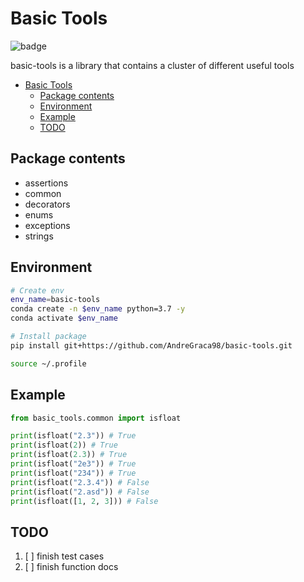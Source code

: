 # Basic Tools

![badge](https://img.shields.io/github/package-json/v/AndreGraca98/basic-tools?filename=basic_tools%2Fversion.json&label=basic-tools&logo=python&logoColor=yellow)

basic-tools is a library that contains a cluster of different useful tools

- [Basic Tools](#basic-tools)
  - [Package contents](#package-contents)
  - [Environment](#environment)
  - [Example](#example)
  - [TODO](#todo)

## Package contents

- assertions
- common
- decorators
- enums
- exceptions
- strings

## Environment

```bash
# Create env
env_name=basic-tools
conda create -n $env_name python=3.7 -y
conda activate $env_name

# Install package
pip install git+https://github.com/AndreGraca98/basic-tools.git

source ~/.profile
```

## Example

```python
from basic_tools.common import isfloat

print(isfloat("2.3")) # True
print(isfloat(2)) # True
print(isfloat(2.3)) # True
print(isfloat("2e3")) # True
print(isfloat("234")) # True
print(isfloat("2.3.4")) # False
print(isfloat("2.asd")) # False
print(isfloat([1, 2, 3])) # False
```

## TODO

1. [ ] finish test cases
1. [ ] finish function docs
